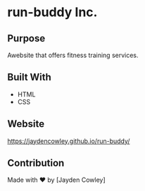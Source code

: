 # run-buddy Inc.
## Purpose
Awebsite that offers fitness training services.

## Built With
* HTML
* CSS

## Website
https://jaydencowley.github.io/run-buddy/

## Contribution
Made with ❤️ by [Jayden Cowley]
